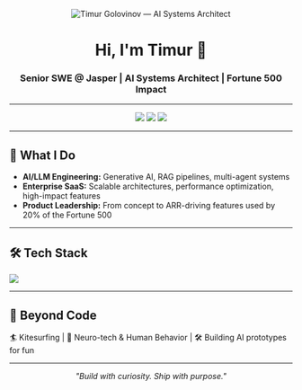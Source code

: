 <!-- Profile Header -->
<p align="center">
  <img src="https://raw.githubusercontent.com/timurgolovinov/timurgolovinov/main/assets/banner.svg" alt="Timur Golovinov — AI Systems Architect" />
</p>

<h1 align="center">Hi, I'm Timur 👋</h1>
<h3 align="center">Senior SWE @ Jasper | AI Systems Architect | Fortune 500 Impact</h3>

---

<!-- Badges -->
<p align="center">
  <a href="https://www.timurgolovinov.com/"><img src="https://img.shields.io/badge/Portfolio-000000?style=for-the-badge&logo=vercel&logoColor=white" /></a>
  <a href="https://www.linkedin.com/in/timurgolovinov/"><img src="https://img.shields.io/badge/LinkedIn-0077B5?style=for-the-badge&logo=linkedin&logoColor=white" /></a>
  <a href="mailto:timurvalo@gmail.com"><img src="https://img.shields.io/badge/Email-FF5722?style=for-the-badge&logo=gmail&logoColor=white" /></a>
</p>

---

## 🚀 What I Do
- **AI/LLM Engineering:** Generative AI, RAG pipelines, multi-agent systems  
- **Enterprise SaaS:** Scalable architectures, performance optimization, high-impact features  
- **Product Leadership:** From concept to ARR-driving features used by 20% of the Fortune 500

---

## 🛠 Tech Stack
<p>
  <img src="https://skillicons.dev/icons?i=ts,nodejs,react,nextjs,graphql,postgres,aws,gcp,docker,python" />
</p>

---

## 🌊 Beyond Code
🏄 Kitesurfing | 🧠 Neuro-tech & Human Behavior | 🛠 Building AI prototypes for fun

---

<p align="center">
  <i>"Build with curiosity. Ship with purpose."</i>
</p>
